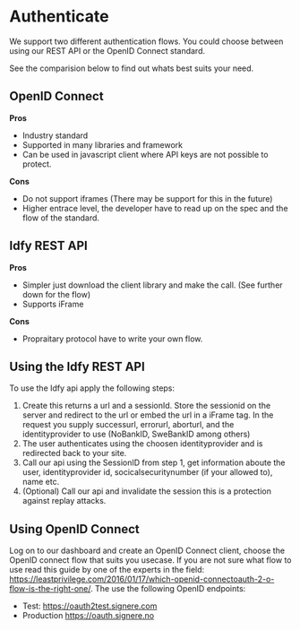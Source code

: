 # Authenticate

We support two different authentication flows. You could choose between using our REST API or the OpenID Connect standard.

See the comparision below to find out whats best suits your need.

## OpenID Connect
**Pros**
* Industry standard
* Supported in many libraries and framework
* Can be used in javascript client where API keys are not possible to protect.

**Cons**
* Do not support iframes (There may be support for this in the future)
* Higher entrace level, the developer have to read up on the spec and the flow of the standard.

## Idfy REST API
**Pros**
* Simpler just download the client library and make the call. (See further down for the flow)
* Supports iFrame

**Cons**
* Propraitary protocol have to write your own flow.

## Using the Idfy REST API
To use the Idfy api apply the following steps:

1. Create this returns a url and a sessionId. Store the sessionid on the server and redirect to the url or embed the url in a iFrame tag. In the request you supply successurl, errorurl, aborturl, and the identityprovider to use (NoBankID, SweBankID among others)
2. The user authenticates using the choosen identityprovider and is redirected back to your site.
3. Call our api using the SessionID from step 1, get information aboute the user, identityprovider id, socicalsecuritynumber (if your allowed to), name etc.
4. (Optional) Call our api and invalidate the session this is a protection against replay attacks.

## Using OpenID Connect
Log on to our dashboard and create an OpenID Connect client, choose the OpenID connect flow that suits you usecase. If you are not sure what flow to use read this guide by one of the experts in the field: <a href="https://leastprivilege.com/2016/01/17/which-openid-connectoauth-2-o-flow-is-the-right-one/" target="_blank">https://leastprivilege.com/2016/01/17/which-openid-connectoauth-2-o-flow-is-the-right-one/</a>. The use the following OpenID endpoints:
 * Test: https://oauth2test.signere.com
 * Production https://oauth.signere.no
